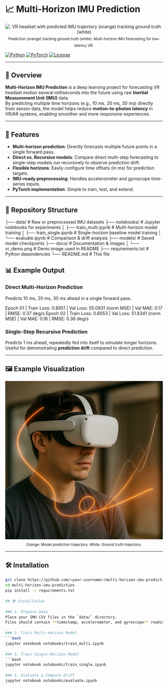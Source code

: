 # 📈 Multi-Horizon IMU Prediction

<p align="center">
  <img src="docs/vr_demo.png" alt="VR headset with predicted IMU trajectory (orange) tracking ground truth (white)" width="820">
  <br/>
  <sub>Prediction (orange) tracking ground truth (white). Multi-horizon IMU forecasting for low-latency VR.</sub>
</p>

[![Python](https://img.shields.io/badge/python-3.10%2B-blue.svg)](https://www.python.org/)
[![PyTorch](https://img.shields.io/badge/PyTorch-2.0%2B-ee4c2e.svg?logo=pytorch)](https://pytorch.org/)
[![License](https://img.shields.io/badge/License-MIT-green.svg)](LICENSE)

---

## 📜 Overview

**Multi-Horizon IMU Prediction** is a deep learning project for forecasting VR headset motion several milliseconds into the future using raw **Inertial Measurement Unit (IMU)** data.  
By predicting multiple time horizons (e.g., 10 ms, 20 ms, 30 ms) directly from sensor data, the model helps reduce **motion-to-photon latency** in VR/AR systems, enabling smoother and more responsive experiences.

---

## 🚀 Features

- **Multi-horizon prediction**: Directly forecasts multiple future points in a single forward pass.
- **Direct vs. Recursive models**: Compare direct multi-step forecasting to single-step models run recursively to observe prediction drift.
- **Flexible horizons**: Easily configure time offsets (in ms) for prediction targets.
- **IMU-ready preprocessing**: Handles accelerometer and gyroscope time-series inputs.
- **PyTorch implementation**: Simple to train, test, and extend.

---

## 📂 Repository Structure

├── data/ # Raw or preprocessed IMU datasets
├── notebooks/ # Jupyter notebooks for experiments
│ ├── train_multi.ipynb # Multi-horizon model training
│ ├── train_single.ipynb # Single-horizon baseline model training
│ └── evaluate.ipynb # Comparison & drift analysis
├── models/ # Saved model checkpoints
├── docs/ # Documentation & images
│ └── vr_demo.png # Demo image used in README
├── requirements.txt # Python dependencies
└── README.md # This file


## 📊 Example Output

### Direct Multi-Horizon Prediction
Predicts 10 ms, 20 ms, 30 ms ahead in a single forward pass.

Epoch 01 | Train Loss: 0.8951 | Val Loss: 55.0931 (norm MSE) | Val MAE: 0.17 | RMSE: 0.37 deg/s
Epoch 02 | Train Loss: 0.6053 | Val Loss: 51.8341 (norm MSE) | Val MAE: 0.16 | RMSE: 0.36 deg/s

### Single-Step Recursive Prediction
Predicts 1 ms ahead, repeatedly fed into itself to simulate longer horizons.  
Useful for demonstrating **prediction drift** compared to direct prediction.

---

## 🖼 Example Visualization

<p align="center">
  <img src="docs/vrDemoPicture.png" alt="IMU multi-horizon prediction demo" width="700">
  <br/>
  <sub>Orange: Model prediction trajectory. White: Ground truth trajectory.</sub>
</p>

---

## 🛠 Installation

```bash
git clone https://github.com/<your-username>/multi-horizon-imu-prediction.git
cd multi-horizon-imu-prediction
pip install -r requirements.txt

## 🛠 Installation

### 1. Prepare Data
Place your IMU CSV files in the `data/` directory.  
Files should contain **timestamp, accelerometer, and gyroscope** readings.

### 2. Train Multi-Horizon Model
```bash
jupyter notebook notebooks/train_multi.ipynb

### 3. Train Single-Horizon Model
```bash
jupyter notebook notebooks/train_single.ipynb

### 4. Evaluate & Compare Drift
jupyter notebook notebooks/evaluate.ipynb
